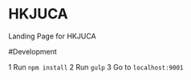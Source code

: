 # HKJUCA
Landing Page for HKJUCA


#Development

1 Run `npm install`
2 Run `gulp`
3 Go to `localhost:9001`